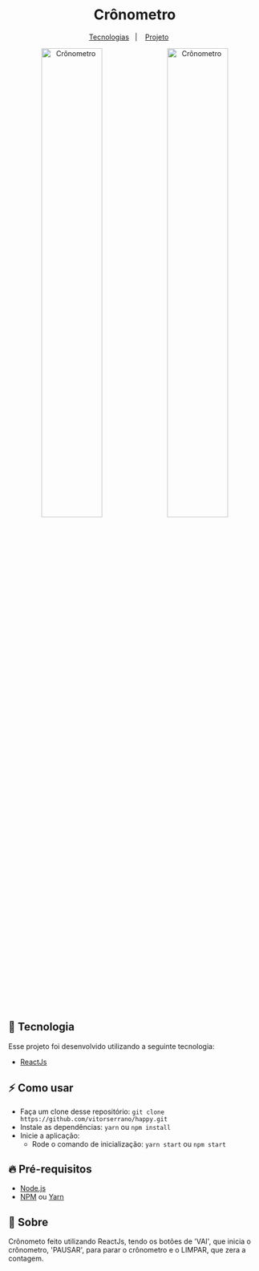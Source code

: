 <h1 align="center">Crônometro</h1>

<p align="center">
  <a href="#-tecnologia">Tecnologias</a>&nbsp;&nbsp;&nbsp;|&nbsp;&nbsp;&nbsp;
  <a href="#-sobre">Projeto</a>&nbsp;&nbsp;&nbsp;&nbsp;&nbsp;&nbsp;
</p>

<p align="center">
  <img alt="Crônometro" src="https://i.imgur.com/Gst2Yfc.png" width="49%">
  <img alt="Crônometro" src="https://i.imgur.com/gy2oOnJ.png" width="49%">
  
</p>

## 🚀 Tecnologia

Esse projeto foi desenvolvido utilizando a seguinte tecnologia:

- [ReactJs](https://pt-br.reactjs.org/)

## :zap: Como usar

- Faça um clone desse repositório: `git clone https://github.com/vitorserrano/happy.git`
- Instale as dependências: `yarn` ou `npm install`
- Inicie a aplicação:
   - Rode o comando de inicialização: `yarn start` ou `npm start`

## :fire: **Pré-requisitos**

- [Node.js](https://nodejs.org/en/)
- [NPM](https://www.npmjs.com/) ou [Yarn](https://yarnpkg.com/)


## :bookmark: Sobre

Crônometo feito utilizando ReactJs, tendo os botões de 'VAI', que inicia o crônometro, 'PAUSAR', para parar o crônometro e o LIMPAR, que zera a contagem.
